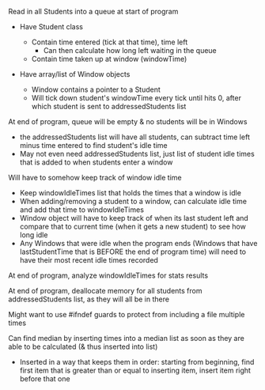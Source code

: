 Read in all Students into a queue at start of program

- Have Student class
  - Contain time entered (tick at that time), time left
    - Can then calculate how long left waiting in the queue
  - Contain time taken up at window (windowTime)

- Have array/list of Window objects
  - Window contains a pointer to a Student
  - Will tick down student's windowTime every tick until hits 0, after which
    student is sent to addressedStudents list

At end of program, queue will be empty & no students will be in Windows
  - the addressedStudents list will have all students, can subtract time left
    minus time entered to find student's idle time
  - May not even need addressedStudents list, just list of student idle times
    that is added to when students enter a window

Will have to somehow keep track of window idle time
  - Keep windowIdleTimes list that holds the times that a window is idle
  - When adding/removing a student to a window, can calculate idle time and
    add that time to windowIdleTimes
  - Window object will have to keep track of when its last student left and
    compare that to current time (when it gets a new student) to see how long
    idle
  - Any Windows that were idle when the program ends (Windows that have
    lastStudentTime that is BEFORE the end of program time) will need to have
    their most recent idle times recorded

At end of program, analyze windowIdleTimes for stats results

At end of program, deallocate memory for all students from addressedStudents
list, as they will all be in there

Might want to use #ifndef guards to protect from including a file multiple
times

Can find median by inserting times into a median list as soon as they are able
to be calculated (& thus inserted into list)
- Inserted in a way that keeps them in order: starting from beginning, find
  first item that is greater than or equal to inserting item, insert item
  right before that one
